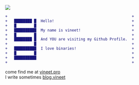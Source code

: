 ![](https://komarev.com/ghpvc/?username=vineeTagarwaL-code)
<br/>
```diff
+                                                        +
+   ████████ █  Hello!                                   +
+   █        █                                           +
+   ██████████  My name is vineet!                       +
+   █        █                                           +
+   ████████ █  And YOU are visiting my Github Profile.  +
+            █                                           +
+   ██████████  I love binaries!                         +
+   █        █                                           +
+   ██████████                                           +
+                                                        +
```

come find me at [vineet.pro](https://vineet.pro) <br/>
I write sometimes [blog.vineet](https://blog.vineet.pro)

